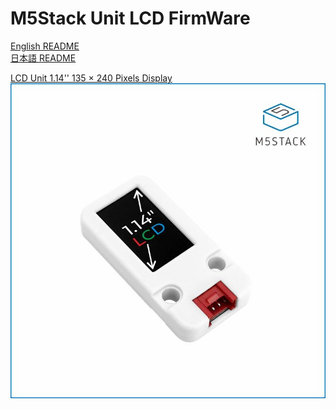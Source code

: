 


# M5Stack Unit LCD FirmWare

[English README](en/README.md)  
[日本語 README](ja/README.md)  
  
[ LCD Unit 1.14'' 135 × 240 Pixels Display ](https://shop.m5stack.com/products/lcd-unit-1-14-135-240-pixels-display)
![LCD Unit](img/image_1.jpg "image")

